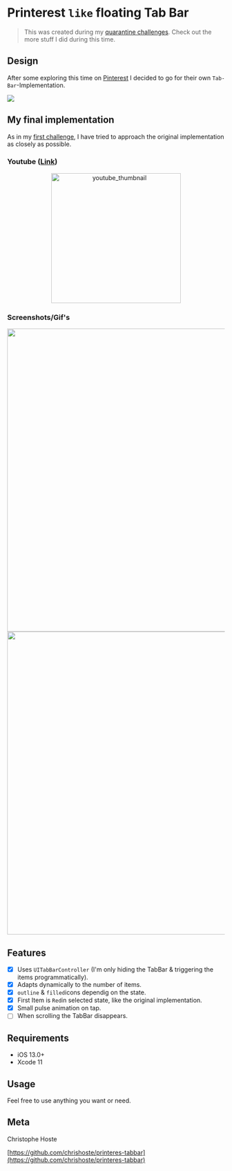 # Printerest `like` floating Tab Bar

> This was created during my [quarantine challenges](https://github.com/chrishoste/quarantine-challenge). Check out the more stuff I did during this time.

## Design
After some exploring this time on [Pinterest](https://www.pinterest.de/) I decided to go for their own `Tab-Bar`-Implementation. 

<img src="https://github.com/chrishoste/printeres-tabbar/blob/master/Printerest.png">

## My final implementation

As in my [first challenge](https://github.com/chrishoste/simpleTabBarOnboarding), I have tried to approach the original implementation as closely as possible.

### Youtube ([Link](https://youtu.be/xXa8CetKSSM))
<p align="center">
  <a href="https://youtu.be/xXa8CetKSSM">
    <img alt="youtube_thumbnail" src="https://img.youtube.com/vi/xXa8CetKSSM/0.jpg" width="300" />
  </a>
</p>

### Screenshots/Gif's

<p align="center">
  <img height="700" src="https://github.com/chrishoste/printeres-tabbar/blob/master/img/capture.gif">
  <img height="700" src="https://github.com/chrishoste/printeres-tabbar/blob/master/img/capture2.gif">
</p>

## Features

- [x] Uses `UITabBarController` (I'm only hiding the TabBar & triggering the items programmatically).
- [x] Adapts dynamically to the number of items.
- [x] `outline` & `filled`icons dependig on the state.
- [x] First Item is `Red`in selected state, like the original implementation.
- [x] Small pulse animation on tap.
- [ ] When scrolling the TabBar disappears.

## Requirements

- iOS 13.0+
- Xcode 11

## Usage

Feel free to use anything you want or need.

## Meta

Christophe Hoste

[https://github.com/chrishoste/printeres-tabbar](https://github.com/chrishoste/printeres-tabbar)
